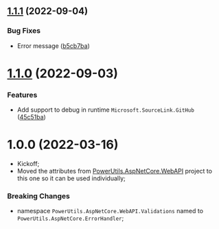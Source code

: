 ## [1.1.1](https://github.com/TechNobre/PowerUtils.AspNetCore.ErrorHandler.Validations/compare/v1.1.0...v1.1.1) (2022-09-04)


### Bug Fixes

* Error message ([b5cb7ba](https://github.com/TechNobre/PowerUtils.AspNetCore.ErrorHandler.Validations/commit/b5cb7ba2bcf6b0cce986b2795da38b24ffd0a30a))

# [1.1.0](https://github.com/TechNobre/PowerUtils.AspNetCore.ErrorHandler.Validations/compare/v1.0.0...v1.1.0) (2022-09-03)


### Features

* Add support to debug in runtime `Microsoft.SourceLink.GitHub` ([45c51ba](https://github.com/TechNobre/PowerUtils.AspNetCore.ErrorHandler.Validations/commit/45c51ba70caa223218ad41b5ef05f7569c0b7bf9))

# 1.0.0 (2022-03-16)

- Kickoff;
- Moved the attributes from [PowerUtils.AspNetCore.WebAPI](https://github.com/TechNobre/PowerUtils.AspNetCore.WebAPI) project to this one so it can be used individually;


### Breaking Changes

- namespace `PowerUtils.AspNetCore.WebAPI.Validations` named to `PowerUtils.AspNetCore.ErrorHandler`;
